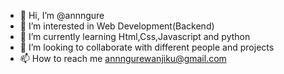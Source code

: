 - 👋 Hi, I’m @annngure
- 👀 I’m interested in Web Development(Backend)
- 🌱 I’m currently learning Html,Css,Javascript and python
- 💞️ I’m looking to collaborate with different people and projects
- 📫 How to reach me annngurewanjiku@gmail.com

<!---
annngure/annngure is a ✨ special ✨ repository because its `README.md` (this file) appears on your GitHub profile.
You can click the Preview link to take a look at your changes.
--->

